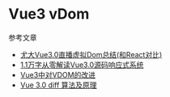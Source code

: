 # Vue3 vDom

参考文章
- [尤大Vue3.0直播虚拟Dom总结(和React对比)](https://juejin.im/post/5e9faa8fe51d4546fe263eda#heading-0)
- [1.1万字从零解读Vue3.0源码响应式系统](https://mp.weixin.qq.com/s?__biz=MzI2NTk2NzUxNg==&mid=2247486033&idx=1&sn=383bb32d6162a7f794950dfc95c0b83e)
- [Vue3中对VDOM的改进](https://segmentfault.com/a/1190000022442171)
- [Vue 3.0 diff 算法及原理](https://juejin.im/post/5e7de415e51d4546ca3098c1)